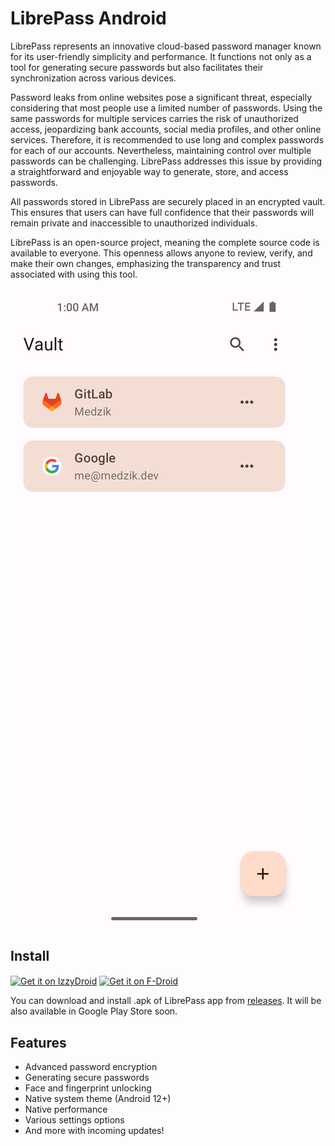 # LibrePass Android

LibrePass represents an innovative cloud-based password manager known for its user-friendly 
simplicity and performance.
It functions not only as a tool for generating secure passwords 
but also facilitates their synchronization across various devices.

Password leaks from online websites pose a significant threat,
especially considering that most people use a limited number of passwords.
Using the same passwords for multiple services carries the risk of unauthorized access,
jeopardizing bank accounts, social media profiles, and other online services.
Therefore, it is recommended to use long and complex passwords for each of our accounts.
Nevertheless, maintaining control over multiple passwords can be challenging.
LibrePass addresses this issue by providing a straightforward and enjoyable way to generate, store,
and access passwords.

All passwords stored in LibrePass are securely placed in an encrypted vault.
This ensures that users can have full confidence
that their passwords will remain private and inaccessible to unauthorized individuals.

LibrePass is an open-source project, meaning the complete source code is available to everyone.
This openness allows anyone to review, verify, and make their own changes,
emphasizing the transparency and trust associated with using this tool.

![Screenshot from application](/fastlane/metadata/android/en-US/images/phoneScreenshots/01.png)

## Install

[<img src="https://gitlab.com/IzzyOnDroid/repo/-/raw/master/assets/IzzyOnDroid.png" alt="Get it on IzzyDroid" height="70" align="center">](https://android.izzysoft.de/repo/apk/dev.medzik.librepass.android)
[<img src="https://f-droid.org/badge/get-it-on.png" alt="Get it on F-Droid" height="70" align="center">](https://f-droid.org/en/packages/dev.medzik.librepass.android)

You can download and install .apk of LibrePass app from [releases](https://github.com/LibrePass/android/releases).
It will be also available in Google Play Store soon.

## Features

- Advanced password encryption
- Generating secure passwords
- Face and fingerprint unlocking
- Native system theme (Android 12+)
- Native performance
- Various settings options
- And more with incoming updates!
